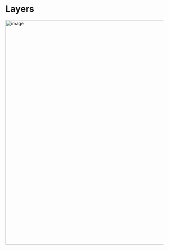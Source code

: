 # Layers
<img width="712" alt="image" src="https://user-images.githubusercontent.com/75510135/124289060-82f6d780-db6f-11eb-9363-84e026817896.png">

